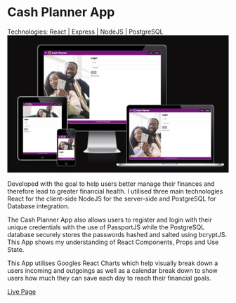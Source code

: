 # Cash Planner App
Technologies: React | Express | NodeJS | PostgreSQL
![cash-planner-responsive](https://raw.githubusercontent.com/ofemiashiru/cash-planner/master/client/public/images/cash-planner-responsive.png)

Developed with the goal to help users better manage their finances and therefore lead to greater financial health. I utilised three main technologies React for the client-side NodeJS for the server-side and PostgreSQL for Database integration.

The Cash Planner App also allows users to register and login with their unique credentials with the use of PassportJS while the PostgreSQL database securely stores the passwords hashed and salted using bcryptJS. This App shows my understanding of React Components, Props and Use State.

This App utilises Googles React Charts which help visually break down a users incoming and outgoings as well as a calendar break down to show users how much they can save each day to reach their financial goals.

[Live Page](https://cash-planner-beta.herokuapp.com/)
